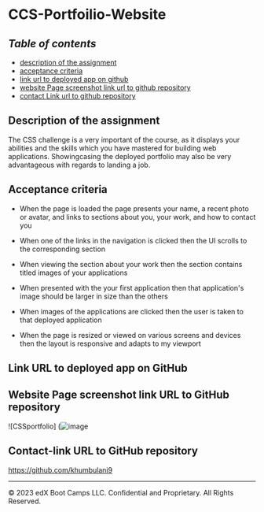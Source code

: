 # CCS-Portfoilio-Website

## **_Table of contents_** 
* [description of the assignment](#description-of-the-assignment)
* [acceptance criteria](#acceptance-criteria)
* [link url to deployed app on github](#link-url-to-deployed-app-on-github)
* [website Page screenshot link url to github repository](#website-page-screenshot-link-url-to-github-repository)
* [contact Link url to github repository](#contact-link-url-to-github-repository)

## Description of the assignment

The CSS challenge is a very important of the course, as it displays your abilities and the skills which you have mastered for building web applications. Showingcasing the deployed portfolio may also be very advantageous with regards to landing a job.

## Acceptance criteria

* When the page is loaded the page presents your name, a recent photo or avatar, and links to sections about you, your work, and how to contact you

* When one of the links in the navigation is clicked then the UI scrolls to the corresponding section

* When viewing the section about your work then the section contains titled images of your applications

* When presented with the your first application then that application's image should be larger in size than the others

* When images of the applications are clicked then the user is taken to that deployed application

* When the page is resized or viewed on various screens and devices then the layout is responsive and adapts to my viewport

## Link URL to deployed app on GitHub

## Website Page screenshot link URL to GitHub repository

![CSSportfolio] (![image](https://github.com/khumbulani9/CSS-portfolio-page/assets/146132836/60a2d279-ac0d-495d-b0dc-93e77d7456d3) 

## Contact-link URL to GitHub repository

 https://github.com/khumbulani9 






---
© 2023 edX Boot Camps LLC. Confidential and Proprietary. All Rights Reserved.

